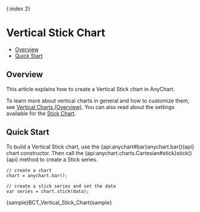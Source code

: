 {:index 2}
# Vertical Stick Chart

* [Overview](#overview)
* [Quick Start](#quick_start)

## Overview

This article explains how to create a Vertical Stick chart in AnyChart.

To learn more about vertical charts in general and how to customize them, see [Vertical Charts (Overview)](Overview). You can also read about the settings available for the [Stick Chart](../Stick_Chart).

## Quick Start

To build a Vertical Stick chart, use the {api:anychart#bar}anychart.bar(){api} chart constructor. Then call the {api:anychart.charts.Cartesian#stick}stick(){api} method to create a Stick series.

```
// create a chart
chart = anychart.bar();

// create a stick series and set the data
var series = chart.stick(data);
```

{sample}BCT\_Vertical\_Stick\_Chart{sample}